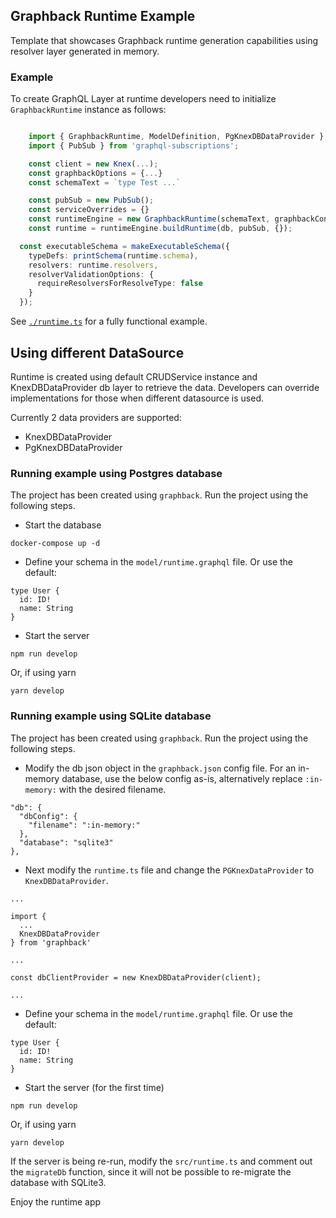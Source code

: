 ## Graphback Runtime Example

Template that showcases Graphback runtime generation capabilities using
resolver layer generated in memory.

### Example

To create GraphQL Layer at runtime developers need to initialize `GraphbackRuntime` instance as follows:

```ts

    import { GraphbackRuntime, ModelDefinition, PgKnexDBDataProvider } from 'graphback'
    import { PubSub } from 'graphql-subscriptions';

    const client = new Knex(...);
    const graphbackOptions = {...}
    const schemaText = `type Test ...`

    const pubSub = new PubSub();
    const serviceOverrides = {}
    const runtimeEngine = new GraphbackRuntime(schemaText, graphbackConfig);
    const runtime = runtimeEngine.buildRuntime(db, pubSub, {});

  const executableSchema = makeExecutableSchema({
    typeDefs: printSchema(runtime.schema),
    resolvers: runtime.resolvers,
    resolverValidationOptions: {
      requireResolversForResolveType: false
    }
  });
```

See [`./runtime.ts`](https://github.com/aerogear/graphback/blob/master/examples/runtime-example/src/runtime.ts#L32) for a fully functional example.

## Using different DataSource

Runtime is created using default CRUDService instance and KnexDBDataProvider db layer to retrieve the data. 
Developers can override implementations for those when different datasource is used. 

Currently 2 data providers are supported:

- KnexDBDataProvider
- PgKnexDBDataProvider

### Running example using Postgres database

The project has been created using `graphback`. Run the project using the following steps.

- Start the database

```
docker-compose up -d
```

- Define your schema in the `model/runtime.graphql` file. Or use the default:

```
type User {
  id: ID!
  name: String
}
```

- Start the server

```
npm run develop
```

Or, if using yarn

```
yarn develop
```

### Running example using SQLite database

The project has been created using `graphback`. Run the project using the following steps.

- Modify the db json object in the `graphback.json` config file. For an in-memory database, use the below config as-is, alternatively replace `:in-memory:` with the desired filename.

```
"db": {
  "dbConfig": {
    "filename": ":in-memory:"
  },
  "database": "sqlite3"
},
```

- Next modify the `runtime.ts` file and change the `PGKnexDataProvider` to `KnexDBDataProvider`.

```
...

import {
  ...
  KnexDBDataProvider
} from 'graphback'

...

const dbClientProvider = new KnexDBDataProvider(client);

...
```

- Define your schema in the `model/runtime.graphql` file. Or use the default:

```
type User {
  id: ID!
  name: String
}
```

- Start the server (for the first time)

```
npm run develop
```

Or, if using yarn

```
yarn develop
```

If the server is being re-run, modify the `src/runtime.ts` and comment out the `migrateDb` function, since it will not be possible to re-migrate the database with SQLite3.

Enjoy the runtime app
